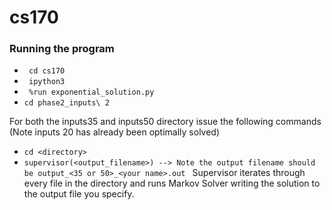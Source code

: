 # cs170


### Running the program 
* ``` cd cs170```
* ``` ipython3```
* ``` %run exponential_solution.py``` 
* ```cd phase2_inputs\ 2``` 

For both the inputs35 and inputs50 directory issue the following commands (Note inputs 20 has already been optimally solved) 
* ```cd <directory> ``` 
* ```supervisor(<output_filename>) --> Note the output filename should be output_<35 or 50>_<your name>.out ```
Supervisor iterates through every file in the directory and runs Markov Solver writing the solution to the output file you specify. 
